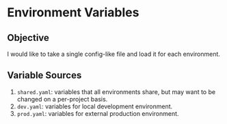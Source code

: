 # Environment Variables

## Objective 
I would like to take a single config-like file and load it for each environment. 

## Variable Sources 
1. `shared.yaml`: variables that all environments share, but may want to be changed on a per-project basis.
2. `dev.yaml`: variables for local development environment. 
3. `prod.yaml`: variables for external production environment. 